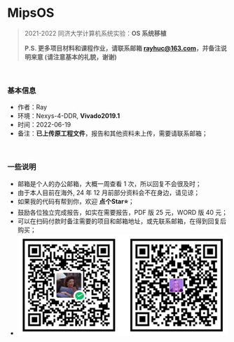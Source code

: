 # MipsOS
> 2021-2022 同济大学计算机系统实验：**OS 系统移植**
>
> **P.S. 更多项目材料和课程作业，请联系邮箱 rayhuc@163.com，并备注说明来意 (请注意基本的礼貌，谢谢)**

<br/>

### 基本信息

- 作者：Ray
- 环境：Nexys-4-DDR, **Vivado2019.1**
- 时间：2022-06-19
- 备注：**已上传原工程文件**，报告和其他资料未上传，需要请联系邮箱；

<br/>

### 一些说明

- 邮箱是个人的办公邮箱，大概一周查看 1 次，所以回复不会很及时；
- 由于本人目前在海外, 24 年 12 月前部分资料会不在身边，请见谅；
- 如果我的代码有帮到你，欢迎 **点个Star⭐**；
- 鼓励各位独立完成报告，如实在需要报告，PDF 版 25 元，WORD 版 40 元；
- 可以在扫码付款时备注需要的项目和邮箱地址，或先联系邮箱，在得到回复后购买；
- ![./donner.jpg](donner.jpg)
